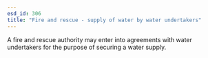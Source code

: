 ```yaml
---
esd_id: 306
title: "Fire and rescue - supply of water by water undertakers"
---
```


A fire and rescue authority may enter into agreements with water undertakers for the purpose of securing a water supply.

